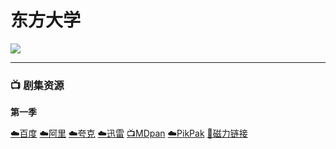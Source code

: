 # 东方大学
![](China_IL.jpg)

----

### 📺 剧集资源

**第一季**  <Badge type="warning" text="漫迪MDsub" />

[☁️百度](https://pan.baidu.com/s/1YebQ17vIhz8eImnNhHv_CQ?pwd=r85z)  [☁️阿里](https://www.alipan.com/s/nVyYea1hE4J)  [☁️夸克](https://pan.quark.cn/s/4a9397484f9d)  [☁️迅雷](https://pan.xunlei.com/s/VNnh8VJFmkP7O8i9z1ArAQ4iA1?pwd=9v5y#)  [📺MDpan](https://pan.mdsub.top/zh-CN/%E4%B8%9C%E6%96%B9%E5%A4%A7%E5%AD%A6/S1/)  [☁️PikPak](https://mypikpak.com/s/VNmWbAm5AE176gIOFI8CzSXZo1) [🧲磁力链接](magnet:?xt=urn:btih:74a4a4553e1a2414be3e57eba5816cb981bf883e)